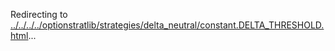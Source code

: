 Redirecting to
[../../../../optionstratlib/strategies/delta_neutral/constant.DELTA_THRESHOLD.html](../../../../optionstratlib/strategies/delta_neutral/constant.DELTA_THRESHOLD.html)\...
